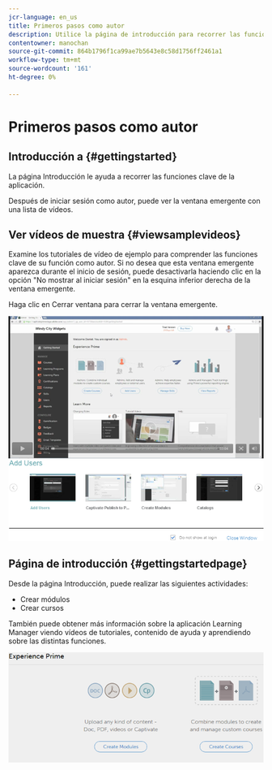```yaml
---
jcr-language: en_us
title: Primeros pasos como autor
description: Utilice la página de introducción para recorrer las funciones de creación clave de Adobe Learning Manager.
contentowner: manochan
source-git-commit: 864b1796f1ca99ae7b5643e8c58d1756ff2461a1
workflow-type: tm+mt
source-wordcount: '161'
ht-degree: 0%

---
```




# Primeros pasos como autor

## Introducción a {#gettingstarted}

La página Introducción le ayuda a recorrer las funciones clave de la aplicación.

Después de iniciar sesión como autor, puede ver la ventana emergente con una lista de vídeos.

## Ver vídeos de muestra {#viewsamplevideos}

Examine los tutoriales de vídeo de ejemplo para comprender las funciones clave de su función como autor. Si no desea que esta ventana emergente aparezca durante el inicio de sesión, puede desactivarla haciendo clic en la opción &quot;No mostrar al iniciar sesión&quot; en la esquina inferior derecha de la ventana emergente.

Haga clic en Cerrar ventana para cerrar la ventana emergente.

![](assets/welcome-videos.png)

## Página de introducción {#gettingstartedpage}

Desde la página Introducción, puede realizar las siguientes actividades:

* Crear módulos
* Crear cursos

También puede obtener más información sobre la aplicación Learning Manager viendo vídeos de tutoriales, contenido de ayuda y aprendiendo sobre las distintas funciones.

![](assets/author-experienceprime.png)

